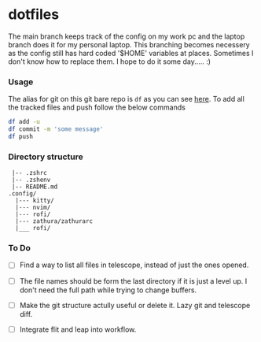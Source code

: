 # dotfiles

The main branch keeps track of the config on my work pc and the laptop branch does it for my personal laptop. This branching becomes necessery as the config still has hard coded '$HOME' variables at places. Sometimes I don't know how to replace them. I hope to do it some day..... :)

### Usage

The alias for git on this git bare repo is `df` as you can see [here](https://github.com/mm-crj/dotfiles/blob/9fe79177cd02dd5bd79158969c0cfec68eb50ef4/.zshrc#L106). To add all the tracked files and push follow the below commands

```zsh
df add -u
df commit -m 'some message'
df push
```

### Directory structure
```~/
 |-- .zshrc
 |-- .zshenv
 |-- README.md
.config/
  |--- kitty/
  |--- nvim/
  |--- rofi/
  |--- zathura/zathurarc
  |___ rofi/
```

### To Do
  - [ ] Find a way to list all files in telescope, instead of just the ones opened.
  - [ ] The file names should be form the last directory if it is just a level up. I don't need the full path while trying to change buffers.
  - [ ] Make the git structure actully useful or delete it. Lazy git and telescope diff. 
  - [ ] Integrate flit and leap into workflow.

